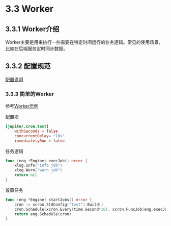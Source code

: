 # 3.3 Worker

## 3.3.1 Worker介绍
Worker主要是用来执行一些需要在特定时间运行的业务逻辑。常见的使用场景，比如在后端服务定时同步数据。

## 3.3.2 配置规范
[配置说明](http://jupiter.douyu.com/jupiter/6.4worker.html)


### 3.3.3 简单的Worker
参考[Worker示例](https://github.com/douyu/jupiter/tree/master/example/worker/cron)

配置项
```toml
[jupiter.cron.test]
    withSeconds = false
    concurrentDelay= "10s"
    immediatelyRun = false
```

任务逻辑
```go
func (eng *Engine) execJob() error {
	xlog.Info("info job")
	xlog.Warn("warn job")
	return nil
}
```

设置任务
```go
func (eng *Engine) startJobs() error {
	cron := xcron.StdConfig("test").Build()
	cron.Schedule(xcron.Every(time.Second*10), xcron.FuncJob(eng.execJob))
	return eng.Schedule(cron)
}
```
